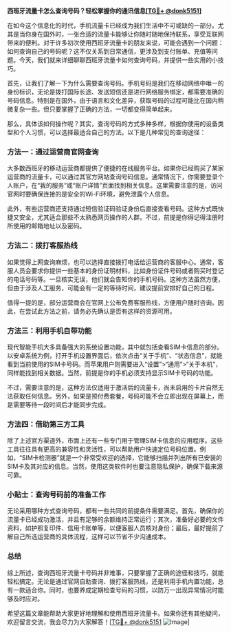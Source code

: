 **西班牙流量卡怎么查询号码？轻松掌握你的通讯信息[[TG💪+ @donk5151](https://t.me/s/donk5151)]**

在如今这个信息化的时代，手机流量卡已经成为我们生活中不可或缺的一部分。尤其是当你身在国外时，一张合适的流量卡能够让你随时随地保持联系，享受互联网带来的便利。对于许多初次使用西班牙流量卡的朋友来说，可能会遇到一个问题：如何查询自己的号码呢？这不仅关系到日常通信，更涉及到支付账单、充值等问题。今天，我们就来详细聊聊西班牙流量卡如何查询号码，并提供一些实用的小技巧。

首先，让我们了解一下为什么需要查询号码。手机号码是我们在移动网络中唯一的身份标识，无论是拨打国际长途、发送短信还是进行网络服务绑定，都需要准确的号码信息。特别是在国外，由于语言和文化差异，获取号码的过程可能比在国内稍微复杂一些。但只要掌握了正确的方法，一切都变得简单起来。

那么，具体该如何操作呢？其实，查询号码的方式多种多样，根据你使用的设备类型和个人习惯，可以选择最适合自己的方法。以下是几种常见的查询途径：

### 方法一：通过运营商官网查询

大多数西班牙的移动运营商都提供了便捷的在线服务平台。如果你已经购买了某家运营商的流量卡，可以通过其官方网站查询号码信息。通常情况下，你需要登录个人账户，在“我的服务”或“账户详情”页面找到相关信息。这里需要注意的是，访问官网时要确保连接的是安全的Wi-Fi环境，避免泄露个人信息。

此外，有些运营商还支持通过短信验证码验证身份后直接查看号码。这种方式既快捷又安全，尤其适合那些不太熟悉网页操作的人群。不过，前提是你得记得注册时所使用的邮箱地址以及密码。

### 方法二：拨打客服热线

如果觉得上网查询麻烦，也可以选择直接拨打电话给运营商的客服中心。通常，客服人员会要求你提供一些基本的身份证明材料，比如身份证件号码或者购买时登记的电话号码等。一旦核实无误，他们就会告知你的手机号码。这种方法虽然方便，但由于涉及人工服务，可能会有一定的等待时间，建议提前安排好自己的日程。

值得一提的是，部分运营商会在官网上公布免费客服热线，方便用户随时咨询。因此，在尝试此方法之前，请务必先确认是否有这样的资源可用。

### 方法三：利用手机自带功能

现代智能手机大多具备强大的系统设置功能，其中就包括查看SIM卡信息的部分。以安卓系统为例，打开手机设置界面后，依次点击“关于手机”、“状态信息”，就能看到当前使用的SIM卡号码。而苹果用户则需要进入“设置”>“通用”>“关于本机”，同样能找到相关数据。当然，前提是你的手机必须支持显示SIM卡号码的功能。

不过，需要注意的是，这种方法仅适用于激活后的流量卡，尚未启用的卡片自然无法获取任何信息。另外，如果是预付费套餐，号码可能不会立即出现在屏幕上，而是需要等待一段时间后才能同步完成。

### 方法四：借助第三方工具

除了上述官方渠道外，市面上还有一些专门用于管理SIM卡信息的应用程序。这些工具往往具有更高的兼容性和灵活性，可以帮助用户快速定位号码位置。例如，“SIM卡检测器”就是一个非常受欢迎的选择，它能够扫描并列出所有已安装的SIM卡及其对应的信息。当然，使用这类软件时也要注意隐私保护，确保下载来源可靠。

### 小贴士：查询号码前的准备工作

无论采用哪种方式查询号码，都有一些共同的前提条件需要满足。首先，确保你的流量卡已经成功激活，并且有足够的余额维持正常运行；其次，准备好必要的文件资料，如护照复印件、信用卡账单等，以便客服人员核对身份；最后，最好提前了解自己所选运营商的具体流程，这样可以节省不少沟通成本。

### 总结

综上所述，查询西班牙流量卡号码并非难事，只要掌握了正确的途径和技巧，就能轻松搞定。无论是通过官网自助查询、拨打客服热线，还是利用手机内置功能，总有一款适合你。同时，也要养成定期检查号码的习惯，以防万一出现异常情况时能够及时应对。

希望这篇文章能帮助大家更好地理解和使用西班牙流量卡。如果你还有其他疑问，欢迎留言交流，我会尽力为大家解答！[[TG💪+ @donk5151](https://t.me/s/donk5151) ![Image](https://i.postimg.cc/rwNCRYN7/Snipaste-2025-04-30-17-27-05.png)]